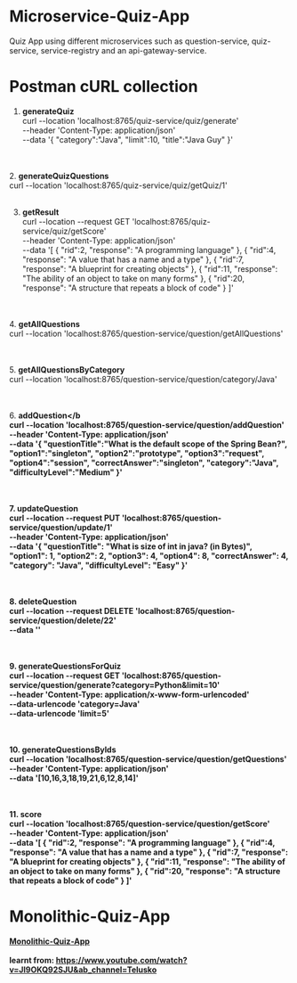 # Microservice-Quiz-App
Quiz App using different microservices such as question-service, quiz-service, service-registry and an api-gateway-service. <br>

# Postman cURL collection
1. <b>generateQuiz</b> <br>
curl --location 'localhost:8765/quiz-service/quiz/generate' \
--header 'Content-Type: application/json' \
--data '{
    "category":"Java",
    "limit":10,
    "title":"Java Guy"
}'

<br><br>
2. <b>generateQuizQuestions</b> <br>
curl --location 'localhost:8765/quiz-service/quiz/getQuiz/1'
<br><br>

3. <b>getResult</b> <br>
curl --location --request GET 'localhost:8765/quiz-service/quiz/getScore' \
--header 'Content-Type: application/json' \
--data '[
    {
        "rid":2,
        "response": "A programming language"
    },
    {
        "rid":4,
        "response": "A value that has a name and a type"
    },
    {
        "rid":7,
        "response": "A blueprint for creating objects"
    },
    {
        "rid":11,
        "response": "The ability of an object to take on many forms"
    },
    {
        "rid":20,
        "response": "A structure that repeats a block of code"
    }
]'

<br><br>
4. <b>getAllQuestions</b> <br>
curl --location 'localhost:8765/question-service/question/getAllQuestions'

<br><br>
5. <b>getAllQuestionsByCategory</b> <br>
curl --location 'localhost:8765/question-service/question/category/Java'

<br><br>
6. <b>addQuestion</b <br>
curl --location 'localhost:8765/question-service/question/addQuestion' \
--header 'Content-Type: application/json' \
--data '{
	"questionTitle":"What is the default scope of the Spring Bean?",
    "option1":"singleton",
    "option2":"prototype",
    "option3":"request",
    "option4":"session",
    "correctAnswer":"singleton",
    "category":"Java",
    "difficultyLevel":"Medium"
}'

<br><br>
7. <b>updateQuestion</b> <br>
curl --location --request PUT 'localhost:8765/question-service/question/update/1' \
--header 'Content-Type: application/json' \
--data '{
        "questionTitle": "What is size of int in java? (in Bytes)",
        "option1": 1,
        "option2": 2,
        "option3": 4,
        "option4": 8,
        "correctAnswer": 4,
        "category": "Java",
        "difficultyLevel": "Easy"
    }'

<br><br>
8. <b>deleteQuestion</b> <br>
curl --location --request DELETE 'localhost:8765/question-service/question/delete/22' \
--data ''

<br><br>
9. <b>generateQuestionsForQuiz</b> <br>
curl --location --request GET 'localhost:8765/question-service/question/generate?category=Python&limit=10' \
--header 'Content-Type: application/x-www-form-urlencoded' \
--data-urlencode 'category=Java' \
--data-urlencode 'limit=5'

<br><br>
10. <b>generateQuestionsByIds</b> <br>
curl --location 'localhost:8765/question-service/question/getQuestions' \
--header 'Content-Type: application/json' \
--data '[10,16,3,18,19,21,6,12,8,14]'

<br><br>
11. <b>score</b> <br>
curl --location 'localhost:8765/question-service/question/getScore' \
--header 'Content-Type: application/json' \
--data '[
    {
        "rid":2,
        "response": "A programming language"
    },
    {
        "rid":4,
        "response": "A value that has a name and a type"
    },
    {
        "rid":7,
        "response": "A blueprint for creating objects"
    },
    {
        "rid":11,
        "response": "The ability of an object to take on many forms"
    },
    {
        "rid":20,
        "response": "A structure that repeats a block of code"
    }
]'


# Monolithic-Quiz-App
<a href="https://github.com/akkiePro/Monolithic-Quiz-App">Monolithic-Quiz-App</a> <br>
<br>
learnt from: https://www.youtube.com/watch?v=Jl9OKQ92SJU&ab_channel=Telusko
